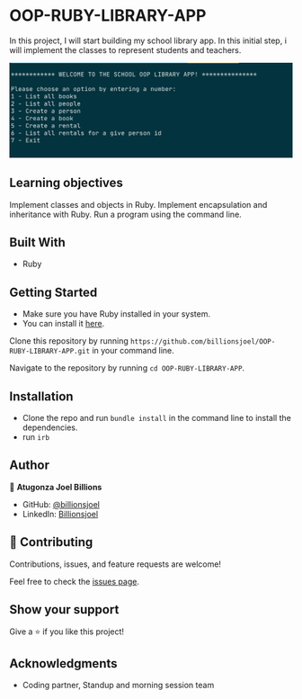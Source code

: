 # OOP-RUBY-LIBRARY-APP
In this project, I will start building my school library app. In this initial step, i will implement the classes to represent students and teachers.

![screenshot](./app-screenshot.png)

## Learning objectives

Implement classes and objects in Ruby.
Implement encapsulation and inheritance with Ruby.
Run a program using the command line.

## Built With
- Ruby

## Getting Started
- Make sure you have Ruby installed in your system.
- You can install it [here](https://www.ruby-lang.org/en/documentation/installation/).

Clone this repository by running `https://github.com/billionsjoel/OOP-RUBY-LIBRARY-APP.git` in your command line.

Navigate to the repository by running `cd OOP-RUBY-LIBRARY-APP`.

## Installation
- Clone the repo and run `bundle install` in the command line to install the dependencies.
- run `irb`

## Author

👤 **Atugonza Joel Billions**

- GitHub: [@billionsjoel](https://github.com/billionsjoel)
- LinkedIn: [Billionsjoel](https://www.linkedin.com/in/billionsjoel/)

## 🤝 Contributing

Contributions, issues, and feature requests are welcome!

Feel free to check the [issues page](https://github.com/billionsjoel/OOP-RUBY-LIBRARY-APP/issues).

## Show your support

Give a ⭐️ if you like this project!

## Acknowledgments

- Coding partner, Standup and morning session team